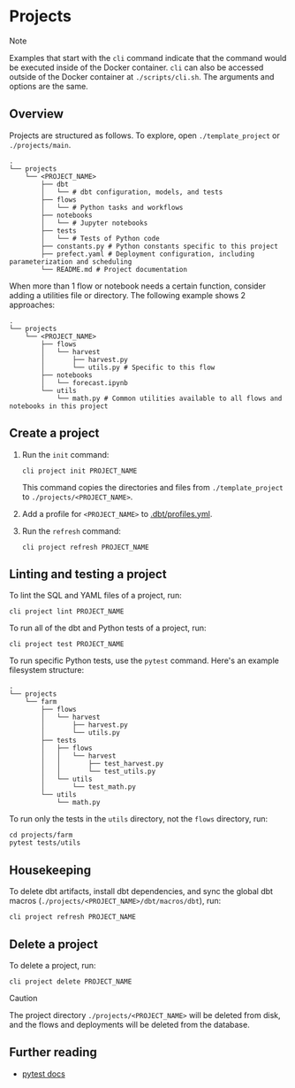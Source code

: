 # Projects

> [!NOTE]
> Examples that start with the `cli` command indicate that the command would be executed inside of the Docker container. `cli` can also be accessed outside of the Docker container at `./scripts/cli.sh`. The arguments and options are the same.

## Overview

Projects are structured as follows. To explore, open `./template_project` or `./projects/main`.

```shell
.
└── projects
    └── <PROJECT_NAME>
        ├── dbt
        │   └── # dbt configuration, models, and tests
        ├── flows
        │   └── # Python tasks and workflows
        ├── notebooks
        │   └── # Jupyter notebooks
        ├── tests
        │   └── # Tests of Python code
        ├── constants.py # Python constants specific to this project
        ├── prefect.yaml # Deployment configuration, including parameterization and scheduling
        └── README.md # Project documentation
```

When more than 1 flow or notebook needs a certain function, consider adding a utilities file or directory. The following example shows 2 approaches:

```shell
.
└── projects
    └── <PROJECT_NAME>
        ├── flows
        │   └── harvest
        │       ├── harvest.py
        │       └── utils.py # Specific to this flow
        ├── notebooks
        │   └── forecast.ipynb
        └── utils
            └── math.py # Common utilities available to all flows and notebooks in this project
```

## Create a project

1. Run the `init` command:

    ```shell
    cli project init PROJECT_NAME
    ```

    This command copies the directories and files from `./template_project` to `./projects/<PROJECT_NAME>`.

2. Add a profile for `<PROJECT_NAME>` to [.dbt/profiles.yml](../.dbt/profiles.yml#L36).

3. Run the `refresh` command:

    ```shell
    cli project refresh PROJECT_NAME
    ```

## Linting and testing a project

To lint the SQL and YAML files of a project, run:

```shell
cli project lint PROJECT_NAME
```

To run all of the dbt and Python tests of a project, run:

```shell
cli project test PROJECT_NAME
```

To run specific Python tests, use the `pytest` command. Here's an example filesystem structure:

```shell
.
└── projects
    └── farm
        ├── flows
        │   └── harvest
        │       ├── harvest.py
        │       └── utils.py
        ├── tests
        │   ├── flows
        │   │   └── harvest
        │   │       ├── test_harvest.py
        │   │       └── test_utils.py
        │   └── utils
        │       └── test_math.py
        └── utils
            └── math.py
```

To run only the tests in the `utils` directory, not the `flows` directory, run:

```shell
cd projects/farm
pytest tests/utils
```

## Housekeeping

To delete dbt artifacts, install dbt dependencies, and sync the global dbt macros (`./projects/<PROJECT_NAME>/dbt/macros/dbt`), run:

```shell
cli project refresh PROJECT_NAME
```

## Delete a project

To delete a project, run:

```shell
cli project delete PROJECT_NAME
```

> [!CAUTION]
> The project directory `./projects/<PROJECT_NAME>` will be deleted from disk, and the flows and deployments will be deleted from the database.

## Further reading

- [pytest docs](https://docs.pytest.org/en/7.4.x/)
